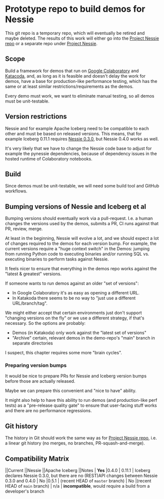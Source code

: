 # Prototype repo to build demos for Nessie

This git repo is a temporary repo, which will eventually be retired and maybe deleted. The results
of this work will either go into the [Project Nessie repo](https://github.com/projectnessie/nessie/)
or a separate repo under [Project Nessie](https://github.com/projectnessie/).

## Scope

Build a framework for demos that run on [Google Colaboratory](https://colab.research.google.com/)
and [Katacoda](https://katacoda.com), and, as long as it is feasible and doesn't delay the work
for demos, have a base for production-like performance testing, which has the same or at least
similar restrictions/requirements as the demos.

Every demo must work, we want to eliminate manual testing, so all demos must be unit-testable.

## Version restrictions

Nessie and for example Apache Iceberg need to be compatible to each other and must be based
on released versions. This means, that for example Iceberg 0.11.1 requires
[Nessie 0.3.0](https://github.com/apache/iceberg/blob/apache-iceberg-0.11.1/versions.props#L21),
but Nessie 0.4.0 works as well.

It's very likely that we have to change the Nessie code base to adjust for example the pynessie
dependencies, because of dependency issues in the hosted runtime of Colaboratory notebooks.

## Build

Since demos must be unit-testable, we will need some build tool and GitHub workflows.

## Bumping versions of Nessie and Iceberg et al

Bumping versions should eventually work via a pull-request. I.e. a human changes the versions
used by the demos, submits a PR, CI runs against that PR, review, merge.

At least in the beginning, Nessie will evolve a lot, and we should expect a lot of changes
required to the demos for each version bump. For example, the current versions require a
"huge context switch" in the Demos: jumping from running Python code to executing binaries
and/or running SQL vs. executing binaries to perform tasks against Nessie.

It feels nicer to ensure that everything in the demos repo works against the "latest & greatest"
versions.

If someone wants to run demos against an older "set of versions":
* In Google Colaboratory it's as easy as opening a different URL.
* In Katakoda there seems to be no way to "just use a different URL/branch/tag".

We might either accept that certain environments just don't support "changing versions on the fly"
or we use a different strategy, if that's necessary. So the options are probably:
* Demos (in Katakoda) only work against the "latest set of versions"
* "Archive" certain, relevant demos in the demo-repo's "main" branch in separate directories

I suspect, this chapter requires some more "brain cycles".

### Preparing version bumps

It would be nice to prepare PRs for Nessie and Iceberg version bumps before those are actually
released.

Maybe we can prepare this convenient and "nice to have" ability.

It might also help to have this ability to run demos (and production-like perf tests) as a
"pre-release quality gate" to ensure that user-facing stuff works and there are no performance
regressions.

## Git history

The history in Git should work the same way as for [Project Nessie repo](https://github.com/projectnessie/nessie/),
i.e. a linear git history (no merges, no branches, PR-squash-and-merge).

## Compatibility Matrix

||Current  ||Nessie ||Apache Iceberg ||Notes
| **Yes** |0.4.0  | 0.11.1  | Iceberg declares Nessie 0.3.0, but there are no (REST)API changes between Nessie 0.3.0 and 0.4.0
| No |0.5.1  | (recent HEAD of `master` branch)
| No |(recent HEAD of `main` branch)  | n/a  | **incompatible**, would require a build from a developer's branch
